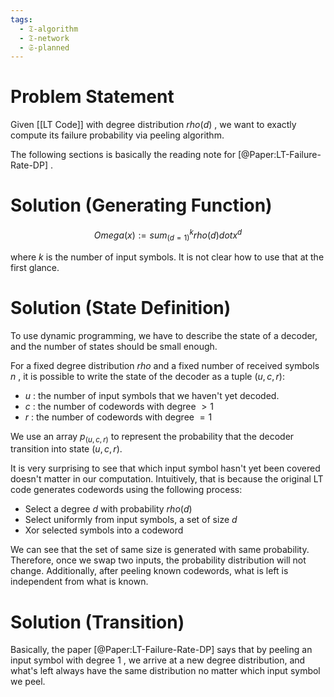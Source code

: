 ```yaml
---
tags:
  - 𝔗-algorithm
  - 𝔗-network
  - 𝔖-planned
---
```

# Problem Statement

Given [[LT Code]] with degree distribution $rho(d)$ , we want to exactly compute its failure probability via peeling algorithm. 

The following sections is basically the reading note for [@Paper:LT-Failure-Rate-DP] . 

# Solution (Generating Function)

$$
Omega(x) := sum_(d=1)^k rho(d) dot x^d
$$

where $k$ is the number of input symbols. It is not clear how to use that at the first glance. 

# Solution (State Definition)

To use dynamic programming, we have to describe the state of a decoder, and the number of states should be small enough. 

For a fixed degree distribution $rho$ and a fixed number of received symbols $n$ , it is possible to write the state of the decoder as a tuple $(u,c,r)$: 
- $u$ : the number of input symbols that we haven't yet decoded. 
- $c$ : the number of codewords with degree $>1$
- $r$ : the number of codewords with degree $=1$

We use an array $p_(u,c,r)$ to represent the probability that the decoder transition into state $(u,c,r)$. 

It is very surprising to see that which input symbol hasn't yet been covered doesn't matter in our computation. Intuitively, that is because the original LT code generates codewords using the following process: 
+ Select a degree $d$ with probability $rho(d)$
+ Select uniformly from input symbols, a set of size $d$
+ Xor selected symbols into a codeword

We can see that the set of same size is generated with same probability. Therefore, once we swap two inputs, the probability distribution will not change. Additionally, after peeling known codewords, what is left is independent from what is known. 

# Solution (Transition)

Basically, the paper [@Paper:LT-Failure-Rate-DP] says that by peeling an input symbol with degree $1$ , we arrive at a new degree distribution, and what's left always have the same distribution no matter which input symbol we peel. 

